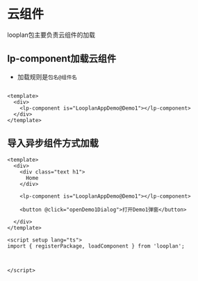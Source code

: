 # 云组件

looplan包主要负责云组件的加载

## lp-component加载云组件


- 加载规则是`包名@组件名`

```vue

<template>
  <div>
    <lp-component is="LooplanAppDemo@Demo1"></lp-component>
  </div>
</template>

```


## 导入异步组件方式加载


```vue
<template>
  <div>
    <div class="text h1">
      Home
    </div>

    <lp-component is="LooplanAppDemo@Demo1"></lp-component>

    <button @click="openDemo1Dialog">打开Demo1弹窗</button>

  </div>
</template>

<script setup lang="ts">
import { registerPackage, loadComponent } from 'looplan';



</script>


```